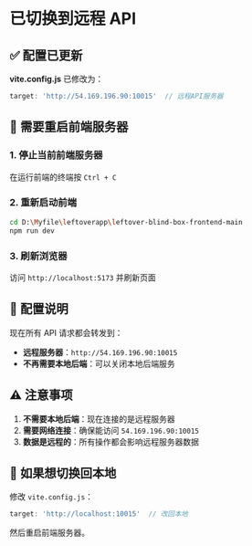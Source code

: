 # 已切换到远程 API

## ✅ 配置已更新

**vite.config.js** 已修改为：
```javascript
target: 'http://54.169.196.90:10015'  // 远程API服务器
```

## 🔄 需要重启前端服务器

### 1. 停止当前前端服务器
在运行前端的终端按 `Ctrl + C`

### 2. 重新启动前端
```bash
cd D:\Myfile\leftoverapp\leftover-blind-box-frontend-main
npm run dev
```

### 3. 刷新浏览器
访问 `http://localhost:5173` 并刷新页面

## 📝 配置说明

现在所有 API 请求都会转发到：
- **远程服务器**：`http://54.169.196.90:10015`
- **不再需要本地后端**：可以关闭本地后端服务

## ⚠️ 注意事项

1. **不需要本地后端**：现在连接的是远程服务器
2. **需要网络连接**：确保能访问 `54.169.196.90:10015`
3. **数据是远程的**：所有操作都会影响远程服务器数据

## 🔄 如果想切换回本地

修改 `vite.config.js`：
```javascript
target: 'http://localhost:10015'  // 改回本地
```

然后重启前端服务器。



